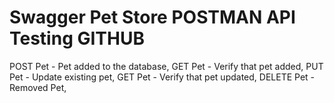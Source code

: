 # Swagger Pet Store POSTMAN API Testing GITHUB
POST Pet     - Pet added to the database,
GET Pet      - Verify that pet added,
PUT Pet      - Update existing pet,
GET Pet      - Verify that pet updated,
DELETE Pet   - Removed Pet, 
